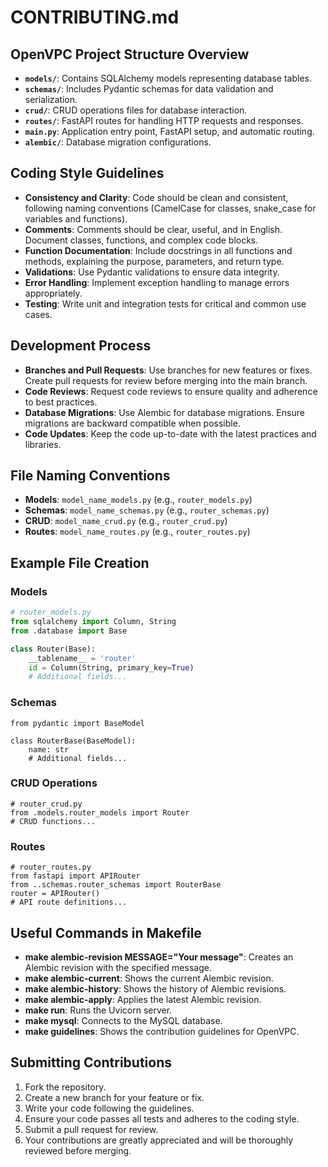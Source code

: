 # CONTRIBUTING.md

## OpenVPC Project Structure Overview

- **`models/`**: Contains SQLAlchemy models representing database tables.
- **`schemas/`**: Includes Pydantic schemas for data validation and serialization.
- **`crud/`**: CRUD operations files for database interaction.
- **`routes/`**: FastAPI routes for handling HTTP requests and responses.
- **`main.py`**: Application entry point, FastAPI setup, and automatic routing.
- **`alembic/`**: Database migration configurations.

## Coding Style Guidelines

- **Consistency and Clarity**: Code should be clean and consistent, following naming conventions (CamelCase for classes, snake_case for variables and functions).
- **Comments**: Comments should be clear, useful, and in English. Document classes, functions, and complex code blocks.
- **Function Documentation**: Include docstrings in all functions and methods, explaining the purpose, parameters, and return type.
- **Validations**: Use Pydantic validations to ensure data integrity.
- **Error Handling**: Implement exception handling to manage errors appropriately.
- **Testing**: Write unit and integration tests for critical and common use cases.

## Development Process

- **Branches and Pull Requests**: Use branches for new features or fixes. Create pull requests for review before merging into the main branch.
- **Code Reviews**: Request code reviews to ensure quality and adherence to best practices.
- **Database Migrations**: Use Alembic for database migrations. Ensure migrations are backward compatible when possible.
- **Code Updates**: Keep the code up-to-date with the latest practices and libraries.

## File Naming Conventions

- **Models**: `model_name_models.py` (e.g., `router_models.py`)
- **Schemas**: `model_name_schemas.py` (e.g., `router_schemas.py`)
- **CRUD**: `model_name_crud.py` (e.g., `router_crud.py`)
- **Routes**: `model_name_routes.py` (e.g., `router_routes.py`)

## Example File Creation

### Models
```python
# router_models.py
from sqlalchemy import Column, String
from .database import Base

class Router(Base):
    __tablename__ = 'router'
    id = Column(String, primary_key=True)
    # Additional fields...
```

### Schemas
```# router_schemas.py
from pydantic import BaseModel

class RouterBase(BaseModel):
    name: str
    # Additional fields...

```


### CRUD Operations
```
# router_crud.py
from .models.router_models import Router
# CRUD functions...
```


### Routes
```
# router_routes.py
from fastapi import APIRouter
from ..schemas.router_schemas import RouterBase
router = APIRouter()
# API route definitions...
```


## Useful Commands in Makefile
- **make alembic-revision MESSAGE="Your message"**: Creates an Alembic revision with the specified message.
- **make alembic-current**: Shows the current Alembic revision.
- **make alembic-history**: Shows the history of Alembic revisions.
- **make alembic-apply**: Applies the latest Alembic revision.
- **make run**: Runs the Uvicorn server.
- **make mysql**: Connects to the MySQL database.
- **make guidelines**: Shows the contribution guidelines for OpenVPC.

## Submitting Contributions
1. Fork the repository.
2. Create a new branch for your feature or fix.
3. Write your code following the guidelines.
4. Ensure your code passes all tests and adheres to the coding style.
5. Submit a pull request for review.
6. Your contributions are greatly appreciated and will be thoroughly reviewed before merging.
